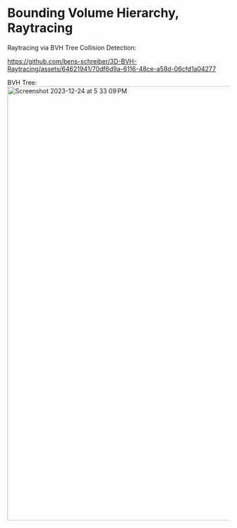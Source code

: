 # Bounding Volume Hierarchy, Raytracing


Raytracing via BVH Tree Collision Detection:

https://github.com/bens-schreiber/3D-BVH-Raytracing/assets/64621941/70df6d9a-6116-48ce-a58d-06cfd1a04277

BVH Tree:
<img width="983" alt="Screenshot 2023-12-24 at 5 33 09 PM" src="https://github.com/bens-schreiber/3D-BVH-Raytracing/assets/64621941/add53fb6-348b-4f8b-a85d-9ef379eb3a8e">

